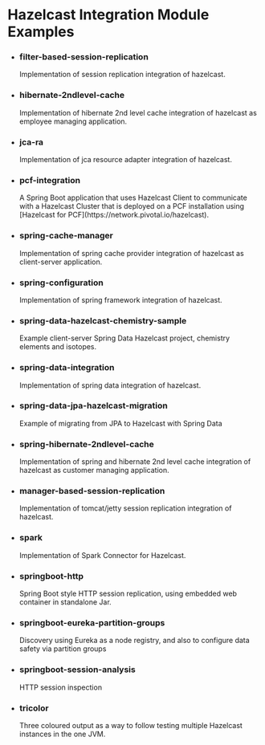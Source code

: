 <h1>Hazelcast Integration Module Examples</h1>

- <h3>filter-based-session-replication</h3>
	Implementation of session replication integration of hazelcast.
- <h3>hibernate-2ndlevel-cache</h3>
	Implementation of hibernate 2nd level cache integration of hazelcast as employee managing application.
- <h3>jca-ra</h3>
	Implementation of jca resource adapter integration of hazelcast.
- <h3>pcf-integration</h3>
    A Spring Boot application that uses Hazelcast Client to communicate with a Hazelcast Cluster that is deployed on a PCF installation using [Hazelcast for PCF](https://network.pivotal.io/hazelcast).
- <h3>spring-cache-manager</h3>
	Implementation of spring cache provider integration of hazelcast as client-server application.
- <h3>spring-configuration</h3>
	Implementation of spring framework integration of hazelcast.
- <h3>spring-data-hazelcast-chemistry-sample</h3>
	Example client-server Spring Data Hazelcast project, chemistry elements and isotopes.
- <h3>spring-data-integration</h3>
	Implementation of spring data integration of hazelcast.
- <h3>spring-data-jpa-hazelcast-migration</h3>
	Example of migrating from JPA to Hazelcast with Spring Data
- <h3>spring-hibernate-2ndlevel-cache</h3>
	Implementation of spring and hibernate 2nd level cache integration of hazelcast as customer managing application.
- <h3>manager-based-session-replication</h3>
	Implementation of tomcat/jetty session replication integration of hazelcast.
- <h3>spark</h3>
	Implementation of Spark Connector for Hazelcast.
- <h3>springboot-http</h3>
	Spring Boot style HTTP session replication, using embedded web container in standalone Jar.
- <h3>springboot-eureka-partition-groups</h3>
	Discovery using Eureka as a node registry, and also to configure data safety via partition groups
- <h3>springboot-session-analysis</h3>
	HTTP session inspection
- <h3>tricolor</h3>
	Three coloured output as a way to follow testing multiple Hazelcast instances in the one JVM.
    
